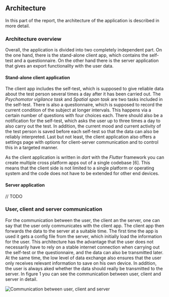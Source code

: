 ## Architecture

In this part of the report, the architecture of the application is described in more detail.

### Architecture overview

Overall, the application is divided into two completely independent part. On the one hand, there is the stand-alone client app, which contains the self-test and a questionnaire. On the other hand there is the server application that gives an export functionality with the user data.

#### Stand-alone client application

The client app includes the self-test, which is supposed to give reliable data about the test person several times a day after it has been carried out. The *Psychomotor vigilance task* and *Spatial span task* are two tasks included in the self-test. There is also a questionnaire, which is supposed to record the current condition of the subject at longer intervals. This happens via a certain number of questions with four choices each. There should also be a notification for the self-test, which asks the user up to three times a day to also carry out the test. In addition, the current mood and current activity of the test person is saved before each self-test so that the data can also be reliably interpreted. Last but not least, the client application also offers a settings page with options for client-server communication and to control this in a targeted manner.

As the client application is written in *dart* with the *Flutter* framework you can create multiple cross platform apps out of a single codebase [6]. This means that the client side is not limited to a single platform or operating system and the code does not have to be extended for other end devices.

#### Server application

// TODO

### User, client and server communication

For the communication between the user, the client an the server, one can say that the user only communicates with the client app. The client app then forwards the data to the server at a suitable time.
The first time the app is used it gets a config file from the server, which initially load the information for the user. This architecture has the advantage that the user does not necessarily have to rely on a stable internet connection when carrying out the self-test or the questionnaire, and the data can also be transmitted later. At the same time, the low level of data exchange also ensures that the user only receives relevant information to save on his own device. In addition, the user is always aked whether the data should really be transmitted to the server. In figure 1 you can see the communication between user, client and server in detail.

![Communication between user, client and server](../diagrams/implementation/sq_user_client_server.jpg "Communication between user, client and server")